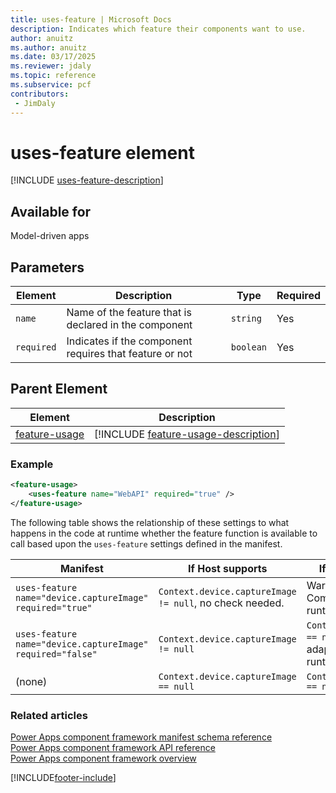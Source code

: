 ```yaml
---
title: uses-feature | Microsoft Docs
description: Indicates which feature their components want to use.
author: anuitz
ms.author: anuitz
ms.date: 03/17/2025
ms.reviewer: jdaly
ms.topic: reference
ms.subservice: pcf
contributors:
 - JimDaly
---
```


# uses-feature element

[!INCLUDE [uses-feature-description](includes/uses-feature-description.md)]

## Available for

Model-driven apps

## Parameters

|Element|Description|Type|Required|
|--|--|---|----|
|`name`|Name of the feature that is declared in the component|`string`|Yes|
|`required`|Indicates if the component requires that feature or not|`boolean`|Yes|

## Parent Element

|Element|Description|
|--|--|
|[feature-usage](feature-usage.md)|[!INCLUDE [feature-usage-description](includes/feature-usage-description.md)]|



### Example 

```XML
<feature-usage>
    <uses-feature name="WebAPI" required="true" />
</feature-usage>
```

The following table shows the relationship of these settings to what happens in the code at runtime whether the feature function is available to call based upon the `uses-feature` settings defined in the manifest.

|Manifest|If Host supports|If Host doesn't support|
|----|----|-----|
|`uses-feature name="device.captureImage" required="true"`|`Context.device.captureImage != null`, no check needed.|Warning at design time. Component load fails at runtime.|
|`uses-feature name="device.captureImage" required="false"`|`Context.device.captureImage != null`|`Context.device.captureImage == null`, component can adaptively check this at runtime. |
|(none)|`Context.device.captureImage == null` |`Context.device.captureImage == null` |

### Related articles

[Power Apps component framework manifest schema reference](index.md)   
[Power Apps component framework API reference](../reference/index.md)   
[Power Apps component framework overview](../overview.md)

[!INCLUDE[footer-include](../../../includes/footer-banner.md)]
